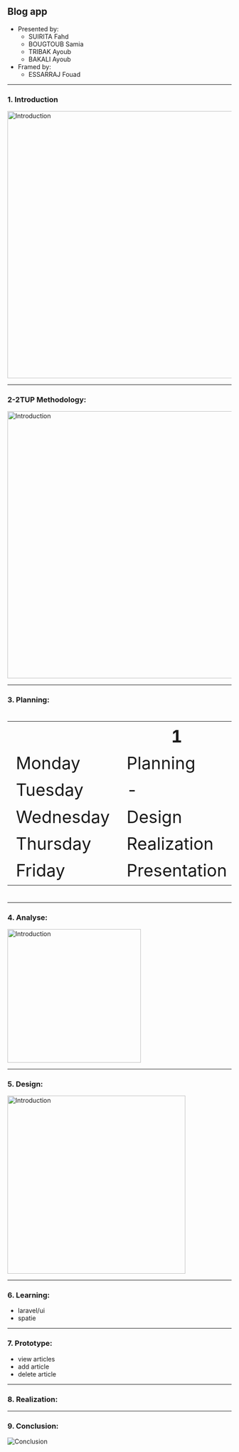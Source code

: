 ## **Blog app**

- Presented by:
  - SUIRITA Fahd
  - BOUGTOUB Samia
  - TRIBAK Ayoub
  - BAKALI Ayoub
- Framed by:
  - ESSARRAJ Fouad

---

### **1. Introduction**

<img src="assets/Introduction.avif" alt="Introduction" style="width: 600px; height: auto;" />

---

### **2-2TUP Methodology:**

<img src="assets/2_TUP.png" alt="Introduction" style="width: 600px; height: auto;" />

---

### **3. Planning:**

<table style="font-size: 38px" >
  <tr>
    <th></th>
    <th>1</th>
    <th>2</th>
    <th>3</th>
  </tr>
  <tr>
    <td>Monday</td>
    <td>Planning</td>
    <td>Prototype</td>
    <td>Installation</td>
  </tr>
  <tr>
    <td>Tuesday</td>
    <td>-</td>
    <td>-</td>
    <td>Analysis</td>
  </tr>
  <tr>
    <td>Wednesday</td>
    <td>Design</td>
    <td>Realization</td>
    <td>Realization</td>
  </tr>
  <tr>
    <td>Thursday</td>
    <td>Realization</td>
    <td>Realization</td>
    <td>Realization</td>
  </tr>
  <tr>
    <td>Friday</td>
    <td>Presentation</td>
    <td>Presentation</td>
    <td>-</td>
  </tr>
</table>

---

### **4. Analyse:**

<img src="assets/Analyse.svg" alt="Introduction" style="width: 300px; height: auto;" />

---

### **5. Design:**

<img src="assets/Design.svg" alt="Introduction" style="width: 400px; height: auto;" />

---

### **6. Learning:**

- laravel/ui
- spatie

---

### **7. Prototype:**

- view articles
- add article
- delete article

---

### **8. Realization:**

---

### **9. Conclusion:**

![Conclusion](assets/Conclusion.svg)
